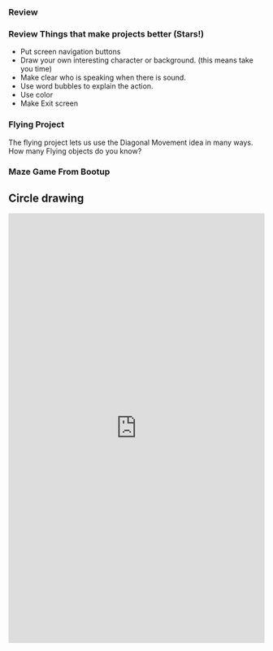 
### Review 


### Review Things that make projects better (Stars!)

* Put screen navigation buttons
* Draw your own interesting character or background. (this means take you time)
* Make clear who is speaking when there is sound. 
* Use word bubbles to explain the action.
* Use color
* Make Exit screen


### Flying Project 

The flying project lets us use the Diagonal Movement idea in many ways. How many Flying objects do you know?

### Maze Game From Bootup



## Circle drawing

<iframe src="https://www.facebook.com/plugins/video.php?href=https%3A%2F%2Fwww.facebook.com%2F5Minute.Crafts.KIDS%2Fvideos%2F444561733062682%2F&show_text=1&width=476" width="100%" height="846px" style="border:12px solid darkblue; border:2px solid var(--ourdarkblue); overflow:hidden" scrolling="no" frameborder="0" allowTransparency="true" allow="encrypted-media" allowFullScreen="true"></iframe>


